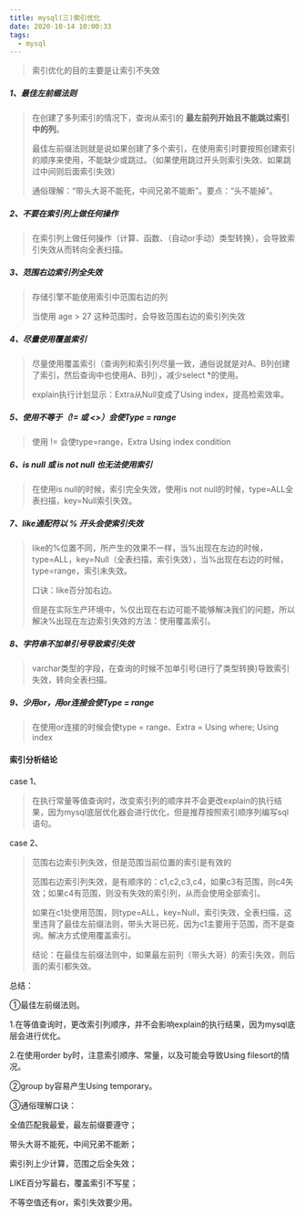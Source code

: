 ```yaml
---
title: mysql(三)索引优化
date: 2020-10-14 10:00:33
tags:
  - mysql
---
```


> 索引优化的目的主要是让索引不失效

##### 1、最佳左前缀法则

> 在创建了多列索引的情况下，查询从索引的 **最左前列开始且不能跳过索引中的列**。
>
> 最佳左前缀法则就是说如果创建了多个索引，在使用索引时要按照创建索引的顺序来使用，不能缺少或跳过。（如果使用跳过开头则索引失效、如果跳过中间则后面索引失效）
>
> 通俗理解：“带头大哥不能死，中间兄弟不能断”。要点：“头不能掉”。

##### 2、不要在索引列上做任何操作

> 在索引列上做任何操作（计算、函数、（自动or手动）类型转换），会导致索引失效从而转向全表扫描。

##### 3、范围右边索引列全失效

> 存储引擎不能使用索引中范围右边的列
>
> 当使用 age > 27 这种范围时，会导致范围右边的索引列失效

##### 4、尽量使用覆盖索引

> 尽量使用覆盖索引（查询列和索引列尽量一致，通俗说就是对A、B列创建了索引，然后查询中也使用A、B列），减少select *的使用。
>
> explain执行计划显示：Extra从Null变成了Using index，提高检索效率。

##### 5、使用不等于（!= 或 <>）会使Type = range

> 使用 != 会使type=range，Extra Using index condition

##### 6、is null 或 is not null 也无法使用索引

> 在使用is null的时候，索引完全失效，使用is not null的时候，type=ALL全表扫描，key=Null索引失效。

##### 7、like通配符以 % 开头会使索引失效

> like的%位置不同，所产生的效果不一样，当%出现在左边的时候，type=ALL，key=Null（全表扫描，索引失效），当%出现在右边的时候，type=range，索引未失效。
>
> 口诀：like百分加右边。
>
> 但是在实际生产环境中，%仅出现在右边可能不能够解决我们的问题，所以解决%出现在左边索引失效的方法：使用覆盖索引。

##### 8、字符串不加单引号导致索引失效

> varchar类型的字段，在查询的时候不加单引号(进行了类型转换)导致索引失效，转向全表扫描。

##### 9、少用or，用or连接会使Type = range

> 在使用or连接的时候会使type = range、Extra = Using where; Using index



#### 索引分析结论

case 1、

>  在执行常量等值查询时，改变索引列的顺序并不会更改explain的执行结果，因为mysql底层优化器会进行优化，但是推荐按照索引顺序列编写sql语句。

case 2、

>  范围右边索引列失效，但是范围当前位置的索引是有效的
>
> 范围右边索引列失效，是有顺序的：c1,c2,c3,c4，如果c3有范围，则c4失效；如果c4有范围，则没有失效的索引列，从而会使用全部索引。
>
> 如果在c1处使用范围，则type=ALL，key=Null，索引失效，全表扫描，这里违背了最佳左前缀法则，带头大哥已死，因为c1主要用于范围，而不是查询。解决方式使用覆盖索引。
>
> 结论：在最佳左前缀法则中，如果最左前列（带头大哥）的索引失效，则后面的索引都失效。

总结：

①最佳左前缀法则。

1.在等值查询时，更改索引列顺序，并不会影响explain的执行结果，因为mysql底层会进行优化。

2.在使用order by时，注意索引顺序、常量，以及可能会导致Using filesort的情况。

②group by容易产生Using temporary。

③通俗理解口诀：

  全值匹配我最爱，最左前缀要遵守；

  带头大哥不能死，中间兄弟不能断；

  索引列上少计算，范围之后全失效；

  LIKE百分写最右，覆盖索引不写星；

  不等空值还有or，索引失效要少用。



